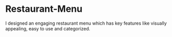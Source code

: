 # Restaurant-Menu
I designed an engaging restaurant menu which has key features like visually appealing, easy to use and categorized.
